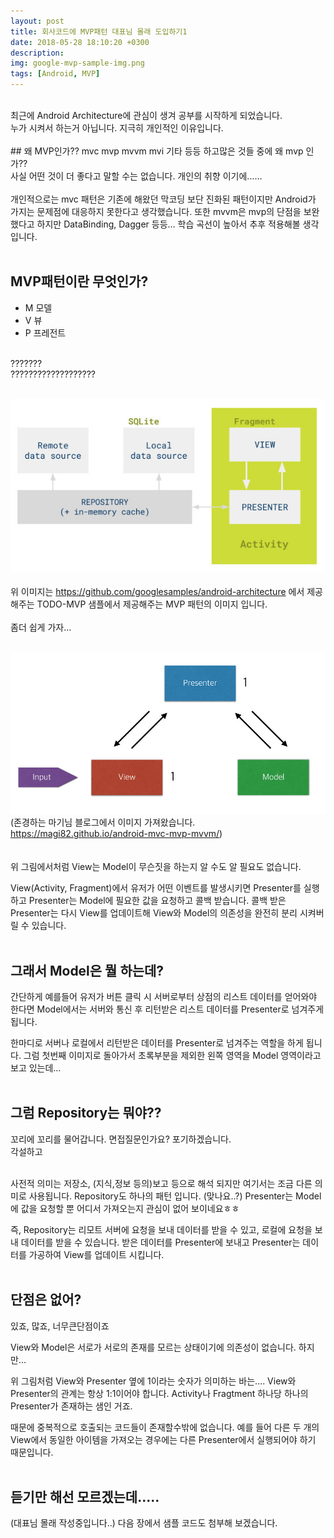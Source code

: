 ```yaml
---
layout: post
title: 회사코드에 MVP패턴 대표님 몰래 도입하기1
date: 2018-05-28 18:10:20 +0300
description:
img: google-mvp-sample-img.png
tags: [Android, MVP]
---
```

<br>
최근에 Android Architecture에 관심이 생겨 공부를 시작하게 되었습니다.<br>
누가 시켜서 하는거 아닙니다. 지극히 개인적인 이유입니다.
<br>
<br>
## 왜 MVP인가??
mvc mvp mvvm mvi 기타 등등 하고많은 것들 중에 왜 mvp 인가??<br>
사실 어떤 것이 더 좋다고 말할 수는 없습니다. 개인의 취향 이기에……
<br>
<br>
개인적으로는 mvc 패턴은 기존에 해왔던 막코딩 보단 진화된 패턴이지만 Android가 가지는 문제점에 대응하지 못한다고 생각했습니다. 또한 mvvm은 mvp의 단점을 보완했다고 하지만 DataBinding, Dagger 등등… 학습 곡선이 높아서 추후 적용해볼 생각입니다.
<br>
<br>

## MVP패턴이란 무엇인가?
* M 모델
* V 뷰
* P 프레전트

<br>
???????<br>
???????????????????<br>
<br>

![Image name](/assets/img/mvp-img-1.jpg)<br>
<br>
위 이미지는 https://github.com/googlesamples/android-architecture 에서 제공해주는 TODO-MVP 샘플에서 제공해주는 MVP 패턴의 이미지 입니다.<br>
<br>
좀더 쉽게 가자…<br>
<br>

![Image name](/assets/img/mvp-img-2.jpg)<br>
(존경하는 마기님 블로그에서 이미지 가져왔습니다. https://magi82.github.io/android-mvc-mvp-mvvm/)<br>
<br>
<br>
위 그림에서처럼 View는 Model이 무슨짓을 하는지 알 수도 알 필요도 없습니다.<br>

View(Activity, Fragment)에서 유저가 어떤 이벤트를 발생시키면 Presenter를 실행하고 Presenter는 Model에 필요한 값을 요청하고 콜백 받습니다. 콜백 받은 Presenter는 다시 View를 업데이트해 View와 Model의 의존성을 완전히 분리 시켜버릴 수 있습니다.
<br>
<br>

## 그래서 Model은 뭘 하는데?
간단하게 예를들어 유저가 버튼 클릭 시 서버로부터 상점의 리스트 데이터를 얻어와야 한다면 Model에서는 서버와 통신 후 리턴받은 리스트 데이터를 Presenter로 넘겨주게 됩니다.<br>

한마디로 서버나 로컬에서 리턴받은 데이터를 Presenter로 넘겨주는 역할을 하게 됩니다. 그럼 첫번째 이미지로 돌아가서 초록부분을 제외한 왼쪽 영역을 Model 영역이라고 보고 있는데…
<br>
<br>

## 그럼 Repository는 뭐야??
꼬리에 꼬리를 물어갑니다. 면접질문인가요? 포기하겠습니다.<br>
각설하고<br>
<br>

사전적 의미는 저장소, (지식,정보 등의)보고 등으로 해석 되지만 여기서는 조금 다른 의미로 사용됩니다. Repository도 하나의 패턴 입니다. (맞나요..?) Presenter는 Model에 값을 요청할 뿐 어디서 가져오는지 관심이 없어 보이네요ㅎㅎ<br>

즉, Repository는 리모트 서버에 요청을 보내 데이터를 받을 수 있고, 로컬에 요청을 보내 데이터를 받을 수 있습니다. 받은 데이터를 Presenter에 보내고 Presenter는 데이터를 가공하여 View를 업데이트 시킵니다.
<br>
<br>

## 단점은 없어?
있죠, 많죠, 너무큰단점이죠<br>

View와 Model은 서로가 서로의 존재를 모르는 상태이기에 의존성이 없습니다. 하지만…<br>

위 그림처럼 View와 Presenter 옆에 1이라는 숫자가 의미하는 바는…. View와 Presenter의 관계는 항상 1:1이어야 합니다. Activity나 Fragtment 하나당 하나의 Presenter가 존재하는 샘인 거죠.<br>

때문에 중복적으로 호출되는 코드들이 존재할수밖에 없습니다. 예를 들어 다른 두 개의 View에서 동일한 아이템을 가져오는 경우에는 다른 Presenter에서 실행되어야 하기 때문입니다.
<br>
<br>

## 듣기만 해선 모르겠는데.....
(대표님 몰래 작성중입니다..) 다음 장에서 샘플 코드도 첨부해 보겠습니다. 
